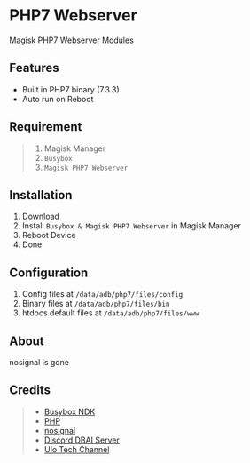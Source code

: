 # PHP7 Webserver
Magisk PHP7 Webserver Modules

## Features
- Built in PHP7 binary (7.3.3)
- Auto run on Reboot

## Requirement
> 1. Magisk Manager
> 2. `Busybox`
> 3. `Magisk PHP7 Webserver`

## Installation
1. Download 
2. Install `Busybox & Magisk PHP7 Webserver` in Magisk Manager
3. Reboot Device
4. Done

## Configuration
1. Config files at `/data/adb/php7/files/config`
2. Binary files at `/data/adb/php7/files/bin`
3. htdocs default files at `/data/adb/php7/files/www`
   
## About
nosignal is gone

## Credits
> - [Busybox NDK](https://github.com/Magisk-Modules-Repo/busybox-ndk)
> - [PHP](https://github.com/php/php-src)
> - [nosignal](https://github.com/nosignals)
> - [Discord DBAI Server](https://discord.gg/pEuzZZaHzV)
> - [Ulo Tech Channel](https://www.youtube.com/@ulo-tech)
